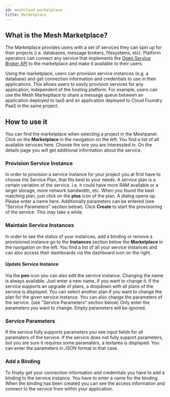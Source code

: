 ```yaml
---
id: meshcloud.marketplace
title: Marketplace
---
```

## What is the Mesh Marketplace?

The Marketplace provides users with a set of services they can spin up for their projects (i.e. databases, message brokers, filesystems, etc). Platform operators can connect any service that implements the [Open Service Broker API](https://www.openservicebrokerapi.org/) to the marketplace and make it available to their users.

Using the marketplace, users can provision service instances (e.g. a database) and get connection information and credentials to use in their applications. This allows users to easily provision services for any application, independent of the hosting platform. For example, users can use the Mesh Markeptlace to share a message queue between an application deployed to IaaS and an application deployed to Cloud Foundry PaaS in the same project.

## How to use it

You can find the marketplace when selecting a project in the Meshpanel. Click on the **Marketplace** in the navigation on the left. You find a list of all available services here. Choose the one you are interessted in. On the details page you will get additional information about the service.

### Provision Service Instance

In order to provision a service instance for your project you at first have to choose the Service Plan, that fits best to your needs. A service plan is a certain variation of the service. I.e. it could have more RAM available or a larger storage, more network bandwidth, etc. When you found the best matching plan, just click on the **plus** icon of the plan. A dialog opens up. Please enter a name here. Additionally parameters can be entered (see "Service Parameters" section below). Click **Create** to start the provisioning of the service. This may take a while.

### Maintain Service Instances

In order to see the status of your instances, add a binding or remove a provisioned instance go to the **Instances** section below the **Marketplace** in the navigation on the left. You find a list of all your service instances and can also access their dashboards via the dashboard icon on the right.

#### Update Service Instance

Via the **pen** icon you can also edit the service instance. Changing the name is always available. Just enter a new name, if you want to change it. If the service supports an upgrade of plans, a dropdown with all plans of the service is displayed. You can select another plan if you want to change the plan for the given service instance. You can also change the parameters of the service. (see "Service Parameters" section below) Only enter the parameters you want to change. Empty parameters will be ignored.

### Service Parameters

If the service fully supports parameters you see input fields for all paramaters of the service. If the service does not fully support parameters, but you are sure it requires some paramaters, a textarea is displayed. You can enter the parameters in JSON format in that case.

### Add a Binding

To finally get your connection information and credentials you have to add a binding to the service instance. You have to enter a name for the binding. When the binding has been created you can see the access information and connect to the service from within your application.
